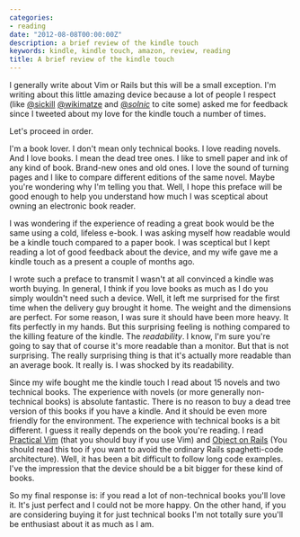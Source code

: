 ```yaml
---
categories:
- reading
date: "2012-08-08T00:00:00Z"
description: a brief review of the kindle touch
keywords: kindle, kindle touch, amazon, review, reading
title: A brief review of the kindle touch
---
```


I generally write about Vim or Rails but this will be a small exception.  I'm
writing about this little amazing device because a lot of people I respect
(like [@sickill](https://twitter.com/sickill)
[@wikimatze](https://twitter.com/wikimatze) and
[@_solnic_](https://twitter.com/_solnic_) to cite some) asked me for feedback
since I tweeted about my love for the kindle touch a number of times.

Let's proceed in order.

I'm a book lover. I don't mean only technical books. I love reading novels.
And I love books. I mean the dead tree ones. I like to smell paper and ink of
any kind of book. Brand-new ones and old ones. I love the sound of turning
pages and I like to compare different editions of the same novel. Maybe you're
wondering why I'm telling you that. Well, I hope this preface will be good
enough to help you understand how much I was sceptical about owning an
electronic book reader.

I was wondering if the experience of reading a great book would be the same
using a cold, lifeless e-book. I was asking myself how readable would be a
kindle touch compared to a paper book. I was sceptical but I kept reading a
lot of good feedback about the device, and my wife gave me a kindle touch as a
present a couple of months ago.

I wrote such a preface to transmit I wasn't at all convinced a kindle was
worth buying. In general, I think if you love books as much as I do you simply
wouldn't need such a device. Well, it left me surprised for the first time
when the delivery guy brought it home. The weight and the dimensions are
perfect. For some reason, I was sure it should have been more heavy. It fits
perfectly in my hands. But this surprising feeling is nothing compared to the
killing feature of the kindle. The *readability*. I know, I'm sure you're
going to say that of course it's more readable than a monitor. But that is not
surprising. The really surprising thing is that it's actually more readable
than an average book. It really is. I was shocked by its readability.

Since my wife bought me the kindle touch I read about 15 novels and two
technical books. The experience with novels (or more generally non-technical
books) is absolute fantastic. There is no reason to buy a dead tree version of
this books if you have a kindle. And it should be even more friendly for the
environment. The experience with technical books is a bit different. I guess
it really depends on the book you're reading. I read [Practical
Vim](http://pragprog.com/book/dnvim/practical-vim) (that you should buy if you
use Vim) and [Object on Rails](http://objectsonrails.com/) (You should read
this too if you want to avoid the ordinary Rails spaghetti-code architecture).
Well, it has been a bit difficult to follow long code examples. I've the
impression that the device should be a bit bigger for these kind of books.

So my final response is: if you read a lot of non-technical books you'll love
it. It's just perfect and I could not be more happy. On the other
hand, if you are considering buying it for just technical books I'm not
totally sure you'll be enthusiast about it as much as I am.
